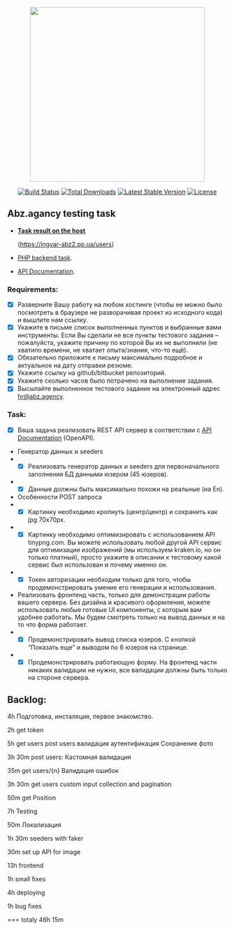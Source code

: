 <p align="center"><a href="https://laravel.com" target="_blank"><img src="https://raw.githubusercontent.com/laravel/art/master/logo-lockup/5%20SVG/2%20CMYK/1%20Full%20Color/laravel-logolockup-cmyk-red.svg" width="400"></a></p>

<p align="center">
<a href="https://travis-ci.org/laravel/framework"><img src="https://travis-ci.org/laravel/framework.svg" alt="Build Status"></a>
<a href="https://packagist.org/packages/laravel/framework"><img src="https://img.shields.io/packagist/dt/laravel/framework" alt="Total Downloads"></a>
<a href="https://packagist.org/packages/laravel/framework"><img src="https://img.shields.io/packagist/v/laravel/framework" alt="Latest Stable Version"></a>
<a href="https://packagist.org/packages/laravel/framework"><img src="https://img.shields.io/packagist/l/laravel/framework" alt="License"></a>
</p>

## Abz.agancy testing task

- [**Task result on the host**](https://ingvar-abz2.pp.ua/users)

  (https://ingvar-abz2.pp.ua/users)


- [PHP backend task](https://drive.google.com/file/d/1zUC2D72mGqSip5-3zvKJYGMsd7-KEfHG/view).
- [API Documentation](https://apidocs.abz.dev/test_assignment_for_frontend_developer_api_documentation#).

### Requirements:

* [x] Разверните Вашу работу на любом хостинге (чтобы ее можно было посмотреть в браузере не разворачивая проект из
  исходного кода) и вышлите нам ссылку.
* [x] Укажите в письме список выполненных пунктов и выбранные вами инструменты. Если Вы сделали не все пункты тестового
  задания – пожалуйста, укажите причину по которой Вы их не выполнили (не хватило времени, не хватает опыта/знания,
  что-то ещё).
* [x] Обязательно приложите к письму максимально подробное и актуальное на дату отправки резюме.
* [x] Укажите ссылку на github/bitbucket репозиторий.
* [x] Укажите сколько часов было потрачено на выполнение задания.
* [x] Высылайте выполненное тестового задание на электронный адрес hr@abz.agency.

### Task:

* [x] Ваша задача реализовать REST API сервер в соответствии
  с [API Documentation](https://apidocs.abz.dev/test_assignment_for_frontend_developer_api_documentation#) (OpenAPI).
* Генератор данных и seeders
*
    * [x] Реализовать генератор данных и seeders для первоначального заполнения БД данными юзером (45 юзеров).
*
    * [x] Данные должны быть максимально похожи на реальные (на En).

* Особенности POST запроса
*
    * [x] Картинку необходимо кропнуть (центр/центр) и сохранить как jpg 70х70px.
*
    * [x] Картинку необходимо оптимизировать с использованием API tinypng.com. Вы можете использовать любой другой API
      сервис для оптимизации изображений (мы используем kraken.io, но он только платный), просто укажите в описании к
      тестовому какой сервис был использован и почему именно он.
*
    * [x] Токен авторизации необходим только для того, чтобы продемонстрировать умение его генерации и использования.

* Реализовать фронтенд часть, только для демонстрации работы вашего сервера. Без дизайна и красивого оформления, можете
  использовать любые готовые UI компоненты, с которым вам удобнее работать. Мы будем смотреть только на вывод данных и
  на то что форма работает.
*
    * [x] Продемонстрировать вывод списка юзеров. С кнопкой “Показать еще” и выводом по 6 юзеров на странице.
*
    * [x] Продемонстрировать работающую форму. На фронтенд части никаких валидации не нужно, все валидации должны быть
      только на стороне сервера.

## Backlog:

4h Подготовка, инсталяция, первое знакомство.

2h get token

5h get users post users валидация аутентификация Сохранение фото

3h 30m post users:
Кастомная валидация

35m get users/{n} Валидация ошибок

3h 30m get users custom input collection and pagination

50m get Position

7h Testing

50m Локализация

1h 30m seeders with faker

30m set up API for image

13h frontend

1h small fixes

4h deploying

1h bug fixes

=== totaly 46h 15m
